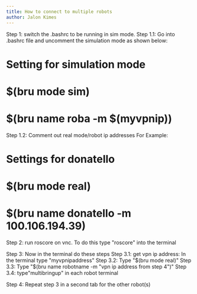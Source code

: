 ```yaml
---
title: How to connect to multiple robots
author: Jalon Kimes
---
```


Step 1: switch the .bashrc to be running in sim mode. 
  Step 1.1: Go into .bashrc file and uncomment the simulation mode as shown below:
  # Setting for simulation mode
  # $(bru mode sim)
  # $(bru name roba -m $(myvpnip))

  Step 1.2: Comment out real mode/robot ip addresses For Example:
  # Settings for donatello
  # $(bru mode real)
  # $(bru name donatello -m 100.106.194.39)

Step 2: run roscore on vnc. To do this type "roscore" into the terminal

Step 3: Now in the terminal do these steps
  Step 3.1: get vpn ip address: In the terminal type "myvpnipaddress" 
  Step 3.2: Type "$(bru mode real)"
  Step 3.3: Type "$(bru name robotname -m "vpn ip address from step 4")"
  Step 3.4: type"multibringup" in each robot terminal

Step 4: Repeat step 3 in a second tab for the other robot(s)




